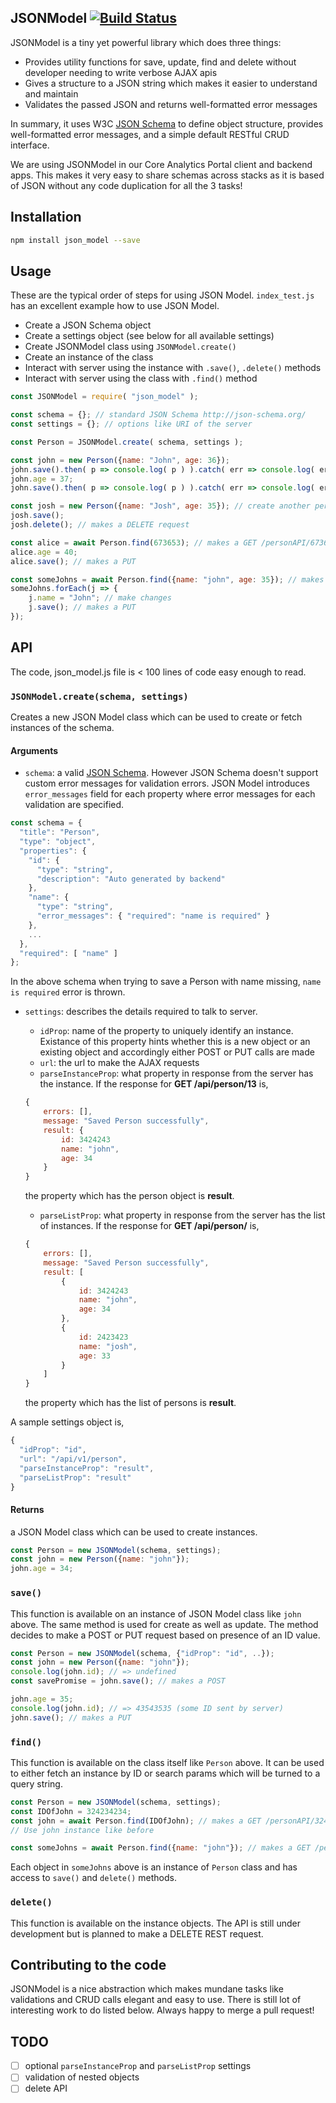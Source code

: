 ## JSONModel  [![Build Status](https://travis-ci.org/Nithanaroy/jsonmodel.svg?branch=master)](https://travis-ci.org/Nithanaroy/jsonmodel)

JSONModel is a tiny yet powerful library which does three things:
- Provides utility functions for save, update, find and delete without developer needing to write verbose AJAX apis
- Gives a structure to a JSON string which makes it easier to understand and maintain
- Validates the passed JSON and returns well-formatted error messages
 
In summary, it uses W3C [JSON Schema](http://json-schema.org/) to define object structure, provides well-formatted error messages, and a simple default RESTful CRUD interface.

We are using JSONModel in our Core Analytics Portal client and backend apps. This makes it very easy to share schemas across stacks as it is based of JSON without any code duplication for all the 3 tasks!

## Installation

```bash
npm install json_model --save
```

## Usage

These are the typical order of steps for using JSON Model. `index_test.js` has an excellent example how to use JSON Model.

- Create a JSON Schema object
- Create a settings object (see below for all available settings)
- Create JSONModel class using `JSONModel.create()`
- Create an instance of the class
- Interact with server using the instance with `.save()`, `.delete()` methods
- Interact with server using the class with `.find()` method

```javascript
const JSONModel = require( "json_model" );

const schema = {}; // standard JSON Schema http://json-schema.org/
const settings = {}; // options like URI of the server

const Person = JSONModel.create( schema, settings );

const john = new Person({name: "John", age: 36});
john.save().then( p => console.log( p ) ).catch( err => console.log( err ) ); // makes a POST
john.age = 37;
john.save().then( p => console.log( p ) ).catch( err => console.log( err ) ); // makes a PUT

const josh = new Person({name: "Josh", age: 35}); // create another person using Person class
josh.save();
josh.delete(); // makes a DELETE request

const alice = await Person.find(673653); // makes a GET /personAPI/673653
alice.age = 40;
alice.save(); // makes a PUT

const someJohns = await Person.find({name: "john", age: 35}); // makes a GET /personAPI?name=john&age=35
someJohns.forEach(j => {
    j.name = "John"; // make changes
    j.save(); // makes a PUT
});
```
## API

The code, json_model.js file is < 100 lines of code easy enough to read.

### `JSONModel.create(schema, settings)`

Creates a new JSON Model class which can be used to create or fetch instances of the schema.

#### Arguments

- `schema`: a valid [JSON Schema](http://json-schema.org/). However JSON Schema doesn't support custom error messages for validation errors. JSON Model introduces `error_messages` field for each property where error messages for each validation are specified.

```javascript
const schema = {
  "title": "Person",
  "type": "object",
  "properties": {
    "id": {
      "type": "string",
      "description": "Auto generated by backend"
    },
    "name": {
      "type": "string",
      "error_messages": { "required": "name is required" }
    },
    ...
  },
  "required": [ "name" ]
};
```

In the above schema when trying to save a Person with name missing, `name is required` error is thrown.

- `settings`: describes the details required to talk to server.
  - `idProp`: name of the property to uniquely identify an instance. Existance of this property hints whether this is a new object or an existing object and accordingly either POST or PUT calls are made
  - `url`: the url to make the AJAX requests
  - `parseInstanceProp`: what property in response from the server has the instance. If the response for **GET /api/person/13** is,
  ```javascript
  {
      errors: [],
      message: "Saved Person successfully",
      result: {
          id: 3424243
          name: "john",
          age: 34
      }
  }
  ```
  the property which has the person object is **result**.

  - `parseListProp`: what property in response from the server has the list of instances. If the response for **GET /api/person/** is,
  ```javascript
  {
      errors: [],
      message: "Saved Person successfully",
      result: [
          {
              id: 3424243
              name: "john",
              age: 34
          },
          {
              id: 2423423
              name: "josh",
              age: 33
          }
      ]
  }
  ```
  the property which has the list of persons is **result**.

A sample settings object is,
```javascript
{
  "idProp": "id",
  "url": "/api/v1/person",
  "parseInstanceProp": "result",
  "parseListProp": "result"
}
```

#### Returns 

a JSON Model class which can be used to create instances.

```javascript
const Person = new JSONModel(schema, settings);
const john = new Person({name: "john"});
john.age = 34;
```

### `save()`

This function is available on an instance of JSON Model class like `john` above. The same method is used for create as well as update. The method decides to make a POST or PUT request based on presence of an ID value.

```javascript
const Person = new JSONModel(schema, {"idProp": "id", ..});
const john = new Person({name: "john"});
console.log(john.id); // => undefined
const savePromise = john.save(); // makes a POST

john.age = 35;
console.log(john.id); // => 43543535 (some ID sent by server)
john.save(); // makes a PUT
```

### `find()`

This function is available on the class itself like `Person` above. It can be used to either fetch an instance by ID or search params which will be turned to a query string.

```javascript
const Person = new JSONModel(schema, settings);
const IDOfJohn = 324234234;
const john = await Person.find(IDOfJohn); // makes a GET /personAPI/324234234
// Use john instance like before

const someJohns = await Person.find({name: "john"}); // makes a GET /persnAPI?name=john
```
Each object in `someJohns` above is an instance of `Person` class and has access to `save()` and `delete()` methods.

### `delete()`

This function is available on the instance objects. The API is still under development but is planned to make a DELETE REST request.

## Contributing to the code

JSONModel is a nice abstraction which makes mundane tasks like validations and CRUD calls elegant and easy to use. There is still lot of interesting work to do listed below. Always happy to merge a pull request!

## TODO
- [ ] optional `parseInstanceProp` and `parseListProp` settings
- [ ] validation of nested objects
- [ ] delete API
